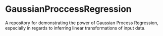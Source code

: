# GaussianProccessRegression
A repository for demonstrating the power of Gaussian Process Regression, especially in regards to inferring linear transformations of input data.
